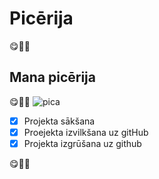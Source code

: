 # Picērija
:yum::pizza::beverage_box:
## Mana picērija
:yum::pizza::beverage_box:
![pica](https://www.nicepng.com/png/full/68-689198_pizza-download-png-image-meat-pizza-png.png)
- [x] Projekta sākšana
- [x] Proejekta izvilkšana uz gitHub
- [x] Projekta izgrūšana uz github

:yum::pizza::beverage_box:
